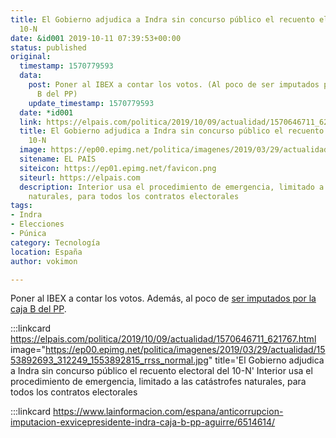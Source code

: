```yaml
---
title: El Gobierno adjudica a Indra sin concurso público el recuento electoral del
  10-N
date: &id001 2019-10-11 07:39:53+00:00
status: published
original:
  timestamp: 1570779593
  data:
    post: Poner al IBEX a contar los votos. (Al poco de ser imputados por la caja
      B del PP)
    update_timestamp: 1570779593
  date: *id001
  link: https://elpais.com/politica/2019/10/09/actualidad/1570646711_621767.html
  title: El Gobierno adjudica a Indra sin concurso público el recuento electoral del
    10-N
  image: https://ep00.epimg.net/politica/imagenes/2019/03/29/actualidad/1553892693_312249_1553892815_rrss_normal.jpg
  sitename: EL PAÍS
  siteicon: https://ep01.epimg.net/favicon.png
  siteurl: https://elpais.com
  description: Interior usa el procedimiento de emergencia, limitado a las catástrofes
    naturales, para todos los contratos electorales
tags:
- Indra
- Elecciones
- Púnica
category: Tecnología
location: España
author: vokimon

---
```

Poner al IBEX a contar los votos. Además, al poco de [ser imputados por la caja B del PP](https://www.lainformacion.com/espana/anticorrupcion-imputacion-exvicepresidente-indra-caja-b-pp-aguirre/6514614/).

:::linkcard https://elpais.com/politica/2019/10/09/actualidad/1570646711_621767.html image="https://ep00.epimg.net/politica/imagenes/2019/03/29/actualidad/1553892693_312249_1553892815_rrss_normal.jpg" title='El Gobierno adjudica a Indra sin concurso público el recuento electoral del 10-N'
    Interior usa el procedimiento de emergencia, limitado a las catástrofes naturales, para todos los contratos electorales

:::linkcard https://www.lainformacion.com/espana/anticorrupcion-imputacion-exvicepresidente-indra-caja-b-pp-aguirre/6514614/

